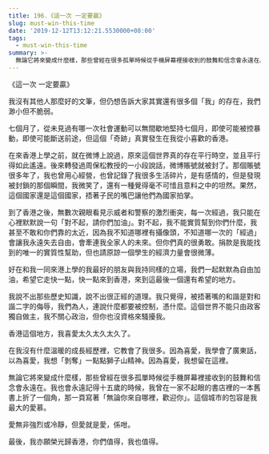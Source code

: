 ```yaml
---
title: 196.《這一次 一定要贏》
slug: must-win-this-time
date: '2019-12-12T13:12:21.5530000+08:00'
tags:
  - must-win-this-time
summary: >-
  無論它將來變成什麼樣，那些曾經在很多孤單時候從手機屏幕裡接收到的鼓舞和信念會永遠在。我也會永遠記得十五歲的時候，我曾在一家不起眼的書店裡的一本舊書上折了一個角，那一頁寫著「無論你來自哪裡，歡迎你」。這個城市的包容是我最大的愛慕。
---
```

《這一次 一定要贏》

我沒有其他人那麼好的文筆，但仍想告訴大家其實還有很多個「我」的存在，我們渺小但不脆弱。

七個月了，從未見過有哪一次社會運動可以無間歇地堅持七個月，即使可能被控暴動，即使可能斷送前途，但這個「奇跡」真實發生在我從小喜歡的香港。

在來香港上學之前，就在微博上說過，原來這個世界真的存在平行時空，並且平行得如此遙遠。後來轉發過周保松教授的一小段說話，微博賬號就被封了。那個賬號很多年了，我也曾用心經營，也曾記錄了我很多生活碎片，是有感情的，但是發現被封鎖的那個瞬間，我微笑了，還有一種覺得毫不可惜且意料之中的坦然。果然，這個國家還是這個國家，捂著子民的嘴巴讓他們為國家拍掌。

到了香港之後，無數次親眼看見示威者和警察的激烈衝突，每一次經過，我只能在心裡默默說一句「對不起，請你們加油」。對不起，我不能實質幫到你們什麼，我甚至不敢和你們靠的太近，因為我不知道哪裡有攝像頭，不知道哪一次的「經過」會讓我永遠失去自由，會牽連我全家人的未來。但你們真的很勇敢。捐款是我能找到的唯一的實質性幫助，但也請原諒一個學生的經濟力量會很微薄。

好在和我一同來港上學的我最好的朋友與我持同樣的立場，我們一起默默為自由加油，希望它走快一點，快一點來到香港，來到這最後一個還有希望的地方。

我說不出那些歷史知識，說不出很正經的道理。我只覺得，被捂著嘴的和諧是對和諧二字的侮辱，我們為人，連說什麼都要被控制，憑什麼。這個世界不能只由政客獨自做主，我不關心政治，但你也沒資格來騷擾我。

香港這個地方，我喜愛太久太久太久了。

在我沒有什麼溫暖的成長經歷裡，它教會了我很多。因為喜愛，我學會了廣東話，以為喜愛，我想「剝奪」一點點獅子山精神。因為喜愛，我想留在這裡。

無論它將來變成什麼樣，那些曾經在很多孤單時候從手機屏幕裡接收到的鼓舞和信念會永遠在。我也會永遠記得十五歲的時候，我曾在一家不起眼的書店裡的一本舊書上折了一個角，那一頁寫著「無論你來自哪裡，歡迎你」。這個城市的包容是我最大的愛慕。

愛無非強烈或冷靜，但愛就是愛，係咁。

最後，我亦願榮光歸香港，你們值得，我也值得。
